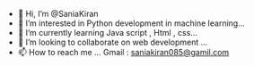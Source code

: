 - 👋 Hi, I’m @SaniaKiran
- 👀 I’m interested in Python development in machine learning...
- 🌱 I’m currently learning Java script , Html , css...
- 💞️ I’m looking to collaborate on web development  ...
- 📫 How to reach me ...
 Gmail : saniakiran085@gamil.com
<!---
trioclab/trioclab is a ✨ special ✨ repository because its `README.md` (this file) appears on your GitHub profile.
You can click the Preview link to take a look at your changes.
--->
